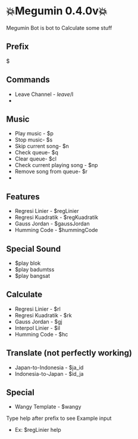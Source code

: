 # 💥Megumin 0.4.0v💥
Megumin Bot is bot to Calculate some stuff

## Prefix
$

## Commands
* Leave Channel - $leave/$l
* 
## Music
* Play music - $p
* Stop music- $s
* Skip current song- $n
* Check queue- $q
* Clear queue- $cl
* Check current playing song - $np
* Remove song from queue- $r
* 
## Features
* Regresi Linier - $regLinier 
* Regresi Kuadratik - $regKuadratik 
* Gauss Jordan - $gaussJordan
* Humming Code - $hummingCode

## Special Sound
* $play blok
* $play badumtss
* $play bangsat

## Calculate
* Regresi Linier - $rl
* Regresi Kuadratik - $rk
* Gauss Jordan - $gj
* Interpol Linier - $il
* Humming Code - $hc

## Translate (not perfectly working)
* Japan-to-Indonesia - $ja_id
* Indonesia-to-Japan - $id_ja

## Special
* Wangy Template - $wangy

Type help after prefix to see Example input
* Ex: $regLinier help

